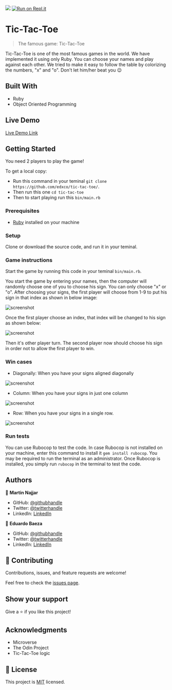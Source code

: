 ![](https://img.shields.io/badge/Microverse-blueviolet)
[![Run on Repl.it](https://repl.it/badge/github/edxco/tic-tac-toe)](https://repl.it/@edxco/tic-tac-toe)

# Tic-Tac-Toe

> The famous game: Tic-Tac-Toe

Tic-Tac-Toe is one of the most famous games in the world. We have implemented it using only Ruby.
You can choose your names and play against each other. We tried to make it easy to follow the table by colorizing the numbers, "x" and "o".
Don't let him/her beat you 😉

## Built With

- Ruby
- Object Oriented Programming

## Live Demo

[Live Demo Link](https://repl.it/@edxco/tic-tac-toe)

## Getting Started

You need 2 players to play the game!

To get a local copy:

- Run this command in your teminal `git clone https://github.com/edxco/tic-tac-toe/`.
- Then run this one `cd tic-tac-toe`
- Then to start playing run this `bin/main.rb`

### Prerequisites

- [Ruby](https://www.ruby-lang.org/en/downloads/) installed on your machine

### Setup

Clone or download the source code, and run it in your teminal.

### Game instructions

Start the game by running this code in your teminal `bin/main.rb`.

You start the game by entering your names, then the computer will randomly choose one of you to choose his sign. You can only choose "x" or "o".
After choosing your signs, the first player will choose from 1-9 to put his sign in that index as shown in below image:

![screenshot](https://github.com/edxco/tic-tac-toe/blob/readme_game_instructions/images/modi5.jpg)

Once the first player choose an index, that index will be changed to his sign as shown below:

![screenshot](https://github.com/edxco/tic-tac-toe/blob/readme_game_instructions/images/modi4.jpg)

Then it's other player turn. The second player now should choose his sign in order not to allow the first player to win.

### Win cases

- Diagonally: When you have your signs aligned diagonally

![screenshot](https://github.com/edxco/tic-tac-toe/blob/readme_game_instructions/images/modi3.jpg)

- Column: When you have your signs in just one column

![screenshot](https://github.com/edxco/tic-tac-toe/blob/readme_game_instructions/images/modi2.jpg)

- Row: When you have your signs in a single row.

![screenshot](https://github.com/edxco/tic-tac-toe/blob/readme_game_instructions/images/modi1.jpg)

### Run tests

You can use Rubocop to test the code.
In case Rubocop is not installed on your machine, enter this command to install it `gem install rubocop`. You may be required to run the terminal as an administrator.
Once Rubocop is installed, you simply run `rubocop` in the terminal to test the code.

## Authors

👤 **Martin Najjar**

- GitHub: [@githubhandle](https://github.com/martinnajjar12/)
- Twitter: [@twitterhandle](https://twitter.com/martin_najjar/)
- LinkedIn: [LinkedIn](https://linkedin.com/in/martinnajjar12/)

👤 **Eduardo Baeza**

- GitHub: [@githubhandle](https://github.com/edxco/)
- Twitter: [@twitterhandle](https://twitter.com/lalo_nbc/)
- LinkedIn: [LinkedIn](https://www.linkedin.com/in/eduardo-n-baeza/)

## 🤝 Contributing

Contributions, issues, and feature requests are welcome!

Feel free to check the [issues page](https://github.com/edxco/tic-tac-toe/issues).

## Show your support

Give a ⭐️ if you like this project!

## Acknowledgments

- Microverse
- The Odin Project
- Tic-Tac-Toe logic

## 📝 License

This project is [MIT](https://github.com/edxco/tic-tac-toe/blob/master/LICENSE) licensed.
